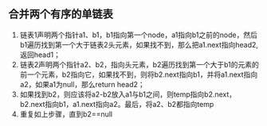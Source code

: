 ## 合并两个有序的单链表

1. 链表1声明两个指针a1、b1，b1指向第一个node，a1指向b1之前的node，然后b1遍历找到第一个大于链表2头元素，如果找不到，那么把a1.next指向head2,返回head1；
2. 链表2声明两个指针a2、b2，指向头元素，b2遍历找到第一个大于b1的元素的前一个元素，b2指向它，如果找不到，则将b2.next指向b1，并将a1.next指向a2，如果a1为null，那么return head2；
3. 如果找到b2，则应该将a2-b2放入a1与b1之间，则temp指向b2.next，b2.next指向b1，a1.next指向a2。最后，将a2、b2都指向temp
4. 重复如上步骤，直到b2==null